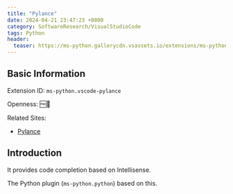 ```yaml
---
title: "Pylance"
date: 2024-04-21 23:47:23 +0800
category: SoftwareResearch/VisualStudioCode
tags: Python
header:
  teaser: https://ms-python.gallerycdn.vsassets.io/extensions/ms-python/vscode-pylance/2024.4.102/1713466343872/Microsoft.VisualStudio.Services.Icons.Default
---
```


## Basic Information

Extension ID: `ms-python.vscode-pylance`

Openness: 🆓📖

Related Sites:

* [Pylance](https://marketplace.visualstudio.com/items?itemName=ms-python.vscode-pylance)

## Introduction

It provides code completion based on Intellisense.

The Python plugin (`ms-python.python`) based on this.
